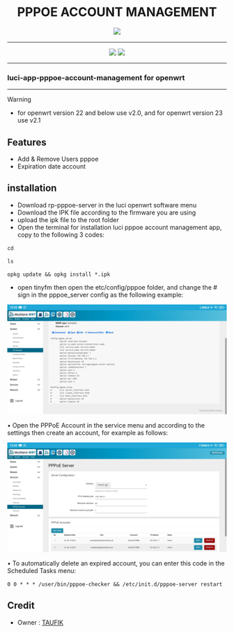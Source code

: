 <div align="center">
  <h1>PPPOE ACCOUNT MANAGEMENT</h1>
</div>

<div align="center">
  <a target="_blank" href="https://github.com/Taufik-N-A/luci-app-pppoe-account-management/releases"><img src="https://img.shields.io/badge/Version-2.0 and 2.1-blue?style=for-the-badge&logo=github"></a>
</div>
<hr/>
  
<p align="center">
<a href="https://t.me/Taufik_N_A"><img src="https://img.shields.io/badge/Telegram-2CA5E0?style=for-the-badge&logo=telegram&logoColor=white"></a>
<a href="https://www.youtube.com/@taufiknurohmanafiko5377"><img src="https://img.shields.io/badge/Youtube--Channel-e02c2c?style=for-the-badge&logo=youtube&logoColor=white"></a>
</p>
<hr/>

### luci-app-pppoe-account-management for openwrt
<hr/>

> [!WARNING]
>
> - for openwrt version 22 and below use v2.0, and for openwrt version 23 use v2.1
>

Features
---
- Add & Remove Users pppoe
- Expiration date account

installation
---
- Download rp-pppoe-server in the luci openwrt software menu
- Download the IPK file according to the firmware you are using
- upload the ipk file to the root folder
- Open the terminal for installation luci pppoe account management app, copy to the following 3 codes:
```shell
cd
```
```shell
ls
```
```shell
opkg update && opkg install *.ipk
```
- open tinyfm then open the etc/config/pppoe folder, and change the # sign in the pppoe_server config as the following example:
 <p>
  <img src="config.jpg" alt="config">
 </p>
• Open the PPPoE Account in the service menu and according to the settings then create an account, for example as follows:
  <p>
  <img src="dasboard.jpg" alt="dashboard">
 </p>
• To automatically delete an expired account, you can enter this code in the Scheduled Tasks menu:

```shell
0 0 * * * /user/bin/pppoe-checker && /etc/init.d/pppoe-server restart
```

Credit
---
<ul>
  <li>Owner : <a href="https://github.com/Taufik-N-A" target="_blank">TAUFIK</a></li>
</ul>
